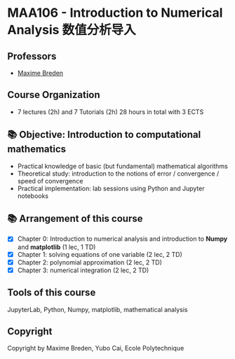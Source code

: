 # MAA106 - Introduction to Numerical Analysis 数值分析导入

## Professors
- [Maxime Breden](https://sites.google.com/site/maximebreden/)

## Course Organization
- 7 lectures (2h) and 7 Tutorials (2h) 28 hours in total with 3 ECTS

## 📚 Objective: Introduction to computational mathematics
* Practical knowledge of basic (but fundamental) mathematical algorithms
* Theoretical study: introduction to the notions of error / convergence / speed of convergence
* Practical implementation: lab sessions using Python and Jupyter notebooks

## 📚 Arrangement of this course

* [x] Chapter 0: Introduction to numerical analysis and introduction to **Numpy** and **matplotlib** (1 lec, 1 TD)
* [x] Chapter 1: solving equations of one variable (2 lec, 2 TD)
* [x] Chapter 2: polynomial approximation (2 lec, 2 TD)
* [x] Chapter 3: numerical integration (2 lec, 2 TD)

## Tools of this course
JupyterLab, Python, Numpy, matplotlib, mathematical analysis

## Copyright
Copyright by Maxime Breden, Yubo Cai, Ecole Polytechnique

